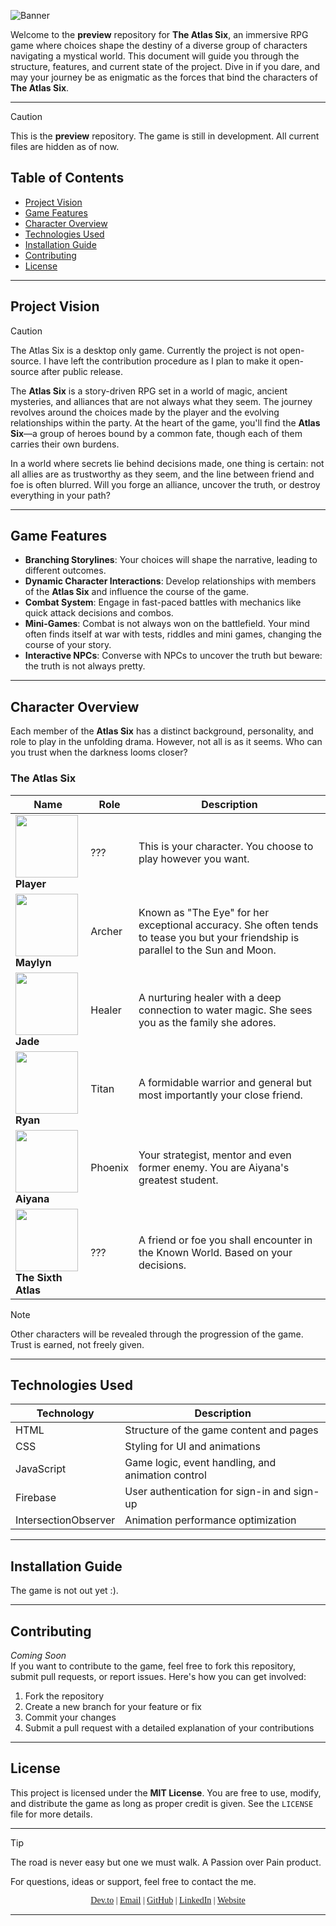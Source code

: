 
![Banner](https://github.com/user-attachments/assets/e9ea9f36-7ce9-4b0c-b612-6a90d642ff04)


Welcome to the **preview** repository for **The Atlas Six**, an immersive RPG game where choices shape the destiny of a diverse group of characters navigating a mystical world. This document will guide you through the structure, features, and current state of the project. Dive in if you dare, and may your journey be as enigmatic as the forces that bind the characters of **The Atlas Six**.

---
>[!Caution]
>This is the **preview** repository. The game is still in development. All current files are hidden as of now.

## Table of Contents

- [Project Vision](#project-vision)
- [Game Features](#game-features)
- [Character Overview](#character-overview)
- [Technologies Used](#technologies-used)
- [Installation Guide](#installation-guide)
- [Contributing](#contributing)
- [License](#license)

---

## Project Vision

>[!Caution]
>The Atlas Six is a desktop only game. Currently the project is not open-source. I have left the contribution procedure as I plan to make it open-source after public release.

The **Atlas Six** is a story-driven RPG set in a world of magic, ancient mysteries, and alliances that are not always what they seem. The journey revolves around the choices made by the player and the evolving relationships within the party. At the heart of the game, you'll find the **Atlas Six**—a group of heroes bound by a common fate, though each of them carries their own burdens.

In a world where secrets lie behind decisions made, one thing is certain: not all allies are as trustworthy as they seem, and the line between friend and foe is often blurred. Will you forge an alliance, uncover the truth, or destroy everything in your path?

---


## Game Features

- **Branching Storylines**: Your choices will shape the narrative, leading to different outcomes.
- **Dynamic Character Interactions**: Develop relationships with members of the **Atlas Six** and influence the course of the game.
- **Combat System**: Engage in fast-paced battles with mechanics like quick attack decisions and combos.
- **Mini-Games**: Combat is not always won on the battlefield. Your mind often finds itself at war with tests, riddles and mini games, changing the course of your story.
- **Interactive NPCs**: Converse with NPCs to uncover the truth but beware: the truth is not always pretty.

---
## Character Overview

Each member of the **Atlas Six** has a distinct background, personality, and role to play in the unfolding drama. However, not all is as it seems. Who can you trust when the darkness looms closer? 




### The Atlas Six

| Name | Role | Description |
|------|------|-------------|
| <img src="Images/Characters/player.png" width="100px" /><br>**Player** | ??? | This is your character. You choose to play however you want. |
| <img src="https://github.com/user-attachments/assets/5f85a5c3-f77f-4613-a21c-39e5f1b5cd62" width="100px" /><br>**Maylyn** | Archer | Known as "The Eye" for her exceptional accuracy. She often tends to tease you but your friendship is parallel to the Sun and Moon. |
| <img src="https://github.com/user-attachments/assets/367caf47-5dcd-486a-a963-94d5f3423621" width="100px" /><br>**Jade** | Healer | A nurturing healer with a deep connection to water magic. She sees you as the family she adores. |
| <img src="https://github.com/user-attachments/assets/5dfe28e9-25bf-45ec-a611-8449dc8cd395" width="100px" /><br>**Ryan** | Titan | A formidable warrior and general but most importantly your close friend. |
| <img src="https://github.com/user-attachments/assets/44c59549-95db-4c5b-9d09-2c29cdafcb2c" width="100px" /><br>**Aiyana** | Phoenix | Your strategist, mentor and even former enemy. You are Aiyana's greatest student. |
| <img src="Images/Characters/sixth_atlas.png" width="100px" /><br>**The Sixth Atlas** | ??? | A friend or foe you shall encounter in the Known World. Based on your decisions. |


>[!Note]
> Other characters will be revealed through the progression of the game. Trust is earned, not freely given.


---
## Technologies Used

| Technology            | Description                                          |
|-----------------------|------------------------------------------------------|
| HTML                  | Structure of the game content and pages              |
| CSS                   | Styling for UI and animations                        |
| JavaScript            | Game logic, event handling, and animation control    |
| Firebase              | User authentication for sign-in and sign-up          |
| IntersectionObserver  | Animation performance optimization                   |

---


## Installation Guide

The game is not out yet :).

---


## Contributing
*Coming Soon* <br>
If you want to contribute to the game, feel free to fork this repository, submit pull requests, or report issues. Here's how you can get involved:

1. Fork the repository
2. Create a new branch for your feature or fix
3. Commit your changes
4. Submit a pull request with a detailed explanation of your contributions

---

## License

This project is licensed under the **MIT License**. You are free to use, modify, and distribute the game as long as proper credit is given. See the `LICENSE` file for more details.

---
> [!Tip]
> The road is never easy but one we must walk. A Passion over Pain product.

For questions, ideas or support, feel free to contact the me.

<p align="center" style="font-family: 'Times New Roman', serif;">
  <a href="https://dev.to/passionoverpain">Dev.to</a> |
  <a href="mailto:tinomhedziso21@gmail.com">Email</a> |
  <a href="https://github.com/Passion-Over-Pain">GitHub</a> |
  <a href="https://www.linkedin.com/in/tinotenda-mhedziso/">LinkedIn</a> |
  <a href="https://tinotenda-mhedziso.pages.dev/">Website</a>
</p>

---




